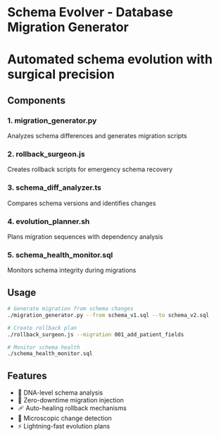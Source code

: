 # Schema Evolver - Database Migration Generator
# Automated schema evolution with surgical precision

## Components

### 1. migration_generator.py
Analyzes schema differences and generates migration scripts

### 2. rollback_surgeon.js
Creates rollback scripts for emergency schema recovery

### 3. schema_diff_analyzer.ts
Compares schema versions and identifies changes

### 4. evolution_planner.sh
Plans migration sequences with dependency analysis

### 5. schema_health_monitor.sql
Monitors schema integrity during migrations

## Usage

```bash
# Generate migration from schema changes
./migration_generator.py --from schema_v1.sql --to schema_v2.sql

# Create rollback plan
./rollback_surgeon.js --migration 001_add_patient_fields

# Monitor schema health
./schema_health_monitor.sql
```

## Features

- 🧬 DNA-level schema analysis
- 💉 Zero-downtime migration injection
- 🩹 Auto-healing rollback mechanisms
- 🔬 Microscopic change detection
- ⚡ Lightning-fast evolution plans
